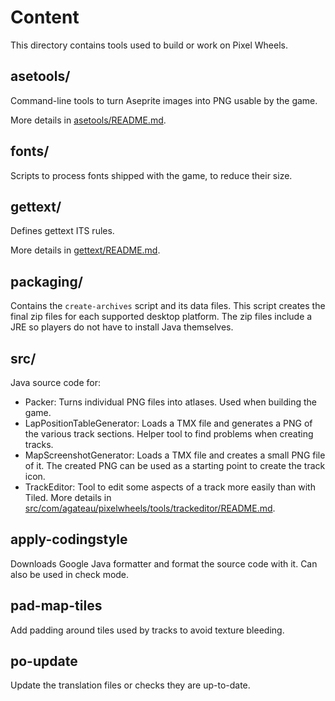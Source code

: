 # Content

This directory contains tools used to build or work on Pixel Wheels.

## asetools/

Command-line tools to turn Aseprite images into PNG usable by the game.

More details in [asetools/README.md](asetools/README.md).

## fonts/

Scripts to process fonts shipped with the game, to reduce their size.

## gettext/

Defines gettext ITS rules.

More details in [gettext/README.md](gettext/README.md).

## packaging/

Contains the `create-archives` script and its data files. This script creates the final zip files for each supported desktop platform. The zip files include a JRE so players do not have to install Java themselves.

## src/

Java source code for:

- Packer: Turns individual PNG files into atlases. Used when building the game.
- LapPositionTableGenerator: Loads a TMX file and generates a PNG of the various track sections. Helper tool to find problems when creating tracks.
- MapScreenshotGenerator: Loads a TMX file and creates a small PNG file of it. The created PNG can be used as a starting point to create the track icon.
- TrackEditor: Tool to edit some aspects of a track more easily than with Tiled. More details in [src/com/agateau/pixelwheels/tools/trackeditor/README.md](src/com/agateau/pixelwheels/tools/trackeditor/README.md).

## apply-codingstyle

Downloads Google Java formatter and format the source code with it. Can also be used in check mode.

## pad-map-tiles

Add padding around tiles used by tracks to avoid texture bleeding.

## po-update

Update the translation files or checks they are up-to-date.
